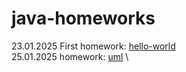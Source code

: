 # java-homeworks

23.01.2025 First homework: [hello-world](./hello-world) \
25.01.2025 homework: [uml](./uml) \
